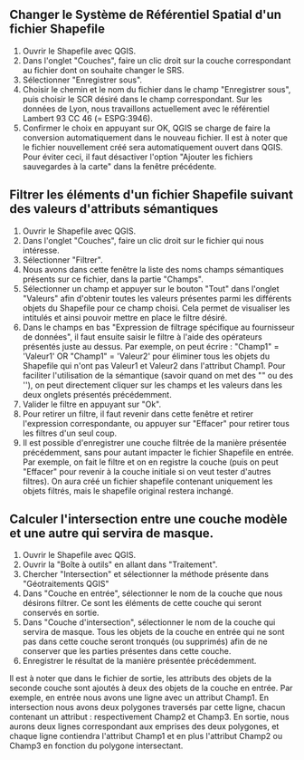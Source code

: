## Changer le Système de Référentiel Spatial d'un fichier Shapefile

1. Ouvrir le Shapefile avec QGIS.
2. Dans l'onglet "Couches", faire un clic droit sur la couche correspondant au fichier dont on souhaite changer le SRS.
3. Sélectionner "Enregistrer sous".
4. Choisir le chemin et le nom du fichier dans le champ "Enregistrer sous", puis choisir le SCR désiré dans le champ correspondant. Sur les données de Lyon, nous travaillons actuellement avec le référentiel Lambert 93 CC 46 (= ESPG:3946).
5. Confirmer le choix en appuyant sur OK, QGIS se charge de faire la conversion automatiquement dans le nouveau fichier. Il est à noter que le fichier nouvellement créé sera automatiquement ouvert dans QGIS. Pour éviter ceci, il faut désactiver l'option "Ajouter les fichiers sauvegardes à la carte" dans la fenêtre précédente.

## Filtrer les éléments d'un fichier Shapefile suivant des valeurs d'attributs sémantiques

1. Ouvrir le Shapefile avec QGIS.
2. Dans l'onglet "Couches", faire un clic droit sur le fichier qui nous intéresse.
3. Sélectionner "Filtrer".
4. Nous avons dans cette fenêtre la liste des noms champs sémantiques présents sur ce fichier, dans la partie "Champs".
5. Sélectionner un champ et appuyer sur le bouton "Tout" dans l'onglet "Valeurs" afin d'obtenir toutes les valeurs présentes parmi les différents objets du Shapefile pour ce champ choisi. Cela permet de visualiser les intitulés et ainsi pouvoir mettre en place le filtre désiré.
6. Dans le champs en bas "Expression de filtrage spécifique au fournisseur de données", il faut ensuite saisir le filtre à l'aide des opérateurs présentés juste au dessus.
Par exemple, on peut écrire : "Champ1" = 'Valeur1' OR "Champ1" = 'Valeur2' pour éliminer tous les objets du Shapefile qui n'ont pas Valeur1 et Valeur2 dans l'attribut Champ1.
Pour faciliter l'utilisation de la sémantique (savoir quand on met des "" ou des ''), on peut directement cliquer sur les champs et les valeurs dans les deux onglets présentés précédemment.
7. Valider le filtre en appuyant sur "Ok".
8. Pour retirer un filtre, il faut revenir dans cette fenêtre et retirer l'expression correspondante, ou appuyer sur "Effacer" pour retirer tous les filtres d'un seul coup.
9. Il est possible d'enregistrer une couche filtrée de la manière présentée précédemment, sans pour autant impacter le fichier Shapefile en entrée. Par exemple, on fait le filtre et on en registre la couche (puis on peut "Effacer" pour revenir à la couche initiale si on veut tester d'autres filtres). On aura créé un fichier shapefile contenant uniquement les objets filtrés, mais le shapefile original restera inchangé.

## Calculer l'intersection entre une couche modèle et une autre qui servira de masque.

1. Ouvrir le Shapefile avec QGIS.
2. Ouvrir la "Boîte à outils" en allant dans "Traitement".
3. Chercher "Intersection" et sélectionner la méthode présente dans "Géotraitements QGIS"
4. Dans "Couche en entrée", sélectionner le nom de la couche que nous désirons filtrer. Ce sont les éléments de cette couche qui seront conservés en sortie.
5. Dans "Couche d'intersection", sélectionner le nom de la couche qui servira de masque. Tous les objets de la couche en entrée qui ne sont pas dans cette couche seront tronqués (ou supprimés) afin de ne conserver que les parties présentes dans cette couche.
6. Enregistrer le résultat de la manière présentée précédemment.

Il est à noter que dans le fichier de sortie, les attributs des objets de la seconde couche sont ajoutés à deux des objets de la couche en entrée. Par exemple, en entrée nous avons une ligne avec un attribut Champ1. En intersection nous avons deux polygones traversés par cette ligne, chacun contenant un attribut : respectivement Champ2 et Champ3. En sortie, nous aurons deux lignes correspondant aux emprises des deux polygones, et chaque ligne contiendra l'attribut Champ1 et en plus l'attribut Champ2 ou Champ3 en fonction du polygone intersectant.

